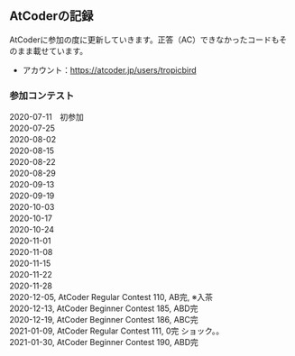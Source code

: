 ## AtCoderの記録
AtCoderに参加の度に更新していきます。正答（AC）できなかったコードもそのまま載せています。
- アカウント：https://atcoder.jp/users/tropicbird
### 参加コンテスト
2020-07-11　初参加<br>
2020-07-25　<br>
2020-08-02　<br>
2020-08-15　<br>
2020-08-22　<br>
2020-08-29　<br>
2020-09-13　<br>
2020-09-19　<br>
2020-10-03　<br>
2020-10-17　<br>
2020-10-24　<br>
2020-11-01　<br>
2020-11-08　<br>
2020-11-15　<br>
2020-11-22　<br>
2020-11-28　<br>
2020-12-05, AtCoder Regular Contest 110, AB完, ※入茶<br>
2020-12-13, AtCoder Beginner Contest 185, ABD完<br>
2020-12-19, AtCoder Beginner Contest 186, ABC完<br>
2021-01-09, AtCoder Regular Contest 111, 0完 ショック。。<br>
2021-01-30, AtCoder Beginner Contest 190, ABD完<br>

